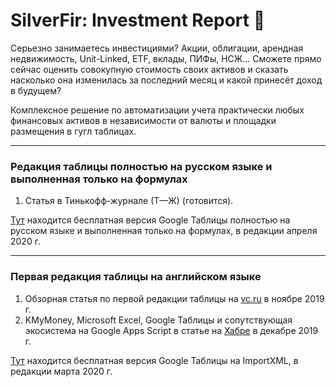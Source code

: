 # SilverFir: Investment Report :evergreen_tree:
Серьезно занимаетесь инвестициями? Акции, облигации, арендная недвижимость, Unit-Linked, ETF, вклады, ПИФы, НСЖ… Сможете прямо сейчас оценить совокупную стоимость своих активов и сказать насколько она изменилась за последний месяц и какой принесёт доход в будущем?

Комплексное решение по автоматизации учета практически любых финансовых активов в независимости от валюты и площадки размещения в гугл таблицах.

* * * * *

### Редакция таблицы полностью на русском языке и выполненная только на формулах
1. Статья в Тинькофф-журнале (Т—Ж) (готовится).

[Тут](https://github.com/empenoso/SilverFir-Investment-Report/) находится бесплатная версия Google Таблицы полностью на русском языке и выполненная только на формулах, в редакции апреля 2020 г.

* * * * *

### Первая редакция таблицы на английском языке
1. Обзорная статья по первой редакции таблицы на [vc.ru](https://vc.ru/finance/92990-upravlencheskiy-uchet-lichnyh-aktivov) в ноябре 2019 г.
2. KMyMoney, Microsoft Excel, Google Таблицы и сопутствующая экосистема на Google Apps Script в статье на [Хабре](https://habr.com/ru/post/477920/#Google) в декабре 2019 г.

[Тут](https://docs.google.com/spreadsheets/d/1iNhWf2WdEFzD41gd6Zl98ILGu4KBg8Hr9gETJHr-4bc/edit?usp=sharing) находится бесплатная версия Google Таблицы на ImportXML, в редакции марта 2020 г.

